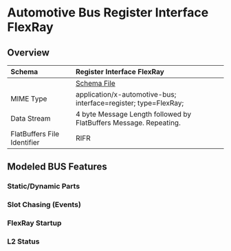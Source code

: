 <!---
  Copyright (c) 2021 for information on the respective copyright owner
  see the NOTICE file and/or the repository https://github.com/boschglobal/automotive-bus-schema

  SPDX-License-Identifier: Apache-2.0
-->


# Automotive Bus Register Interface FlexRay

## Overview

Schema  | Register Interface FlexRay  
:---|:---
&ensp; | [Schema File](../../schemas/register/flexray.fbs)
MIME Type  | application/x-automotive-bus; interface=register; type=FlexRay;
Data Stream | 4 byte Message Length followed by FlatBuffers Message. Repeating.  
FlatBuffers File Identifier | RIFR


## Modeled BUS Features

### Static/Dynamic Parts


### Slot Chasing (Events)


### FlexRay Startup


### L2 Status
